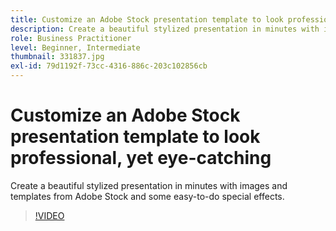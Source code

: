 ```yaml
---
title: Customize an Adobe Stock presentation template to look professional, yet eye-catching
description: Create a beautiful stylized presentation in minutes with images and templates from Adobe Stock and some easy-to-do special effects
role: Business Practitioner
level: Beginner, Intermediate
thumbnail: 331837.jpg
exl-id: 79d1192f-73cc-4316-886c-203c102856cb
---
```

# Customize an Adobe Stock presentation template to look professional, yet eye-catching

Create a beautiful stylized presentation in minutes with images and templates from Adobe Stock and some easy-to-do special effects.

>[!VIDEO](https://video.tv.adobe.com/v/331837?hidetitle=true)
